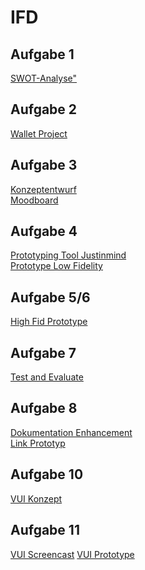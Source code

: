 # IFD

##  Aufgabe 1
<a href="https://konradmichelle.github.io/IFD/Website/">SWOT-Analyse"</a>
## Aufgabe 2
<a href="https://github.com/konradmichelle/IFD/blob/main/The%20Wallet%20Project%20Interface%20Design%20Aufgabe%202_Michelle%20Konrad.pdf">Wallet Project</a>
## Aufgabe 3
<a href="Aufgabe%203/Aufgabe%203%20Interaktive%20Datenvisualisierung%20Konzeptentwurf.pdf">Konzeptentwurf</a>
<br/>
<a href="Aufgabe%203/Aufgabe%203%20Interaktive%20Datenvisualisierung%20Moodboard.pdf">Moodboard</a>

## Aufgabe 4
<a href="Aufgabe%204/Prototyping%20Tool%20Justinmind.pdf">Prototyping Tool Justinmind</a>
<br/>
<a href="Aufgabe%204/Low%20Fidelity%20Prototype.pdf">Prototype Low Fidelity</a>

## Aufgabe 5/6
<a href="https://xd.adobe.com/view/c6db47ea-21c7-4f99-aa63-e0f94b2f2fd3-9388/?fullscreen&hints=off">High Fid Prototype</a>

## Aufgabe 7

<a href="TestandEvaluate_Semesterdashboard_MichelleKonrad.pdf">Test and Evaluate</a>

## Aufgabe 8

<a href="Enhancement_Michelle_Konrad_IFD.pdf">Dokumentation Enhancement</a>
<br/>
<a href="https://xd.adobe.com/view/e06a6584-b2d3-497e-85f4-d4985ad2e6cd-b539/">Link Prototyp</a>

## Aufgabe 10

<a href="VUI-Konzept_Michelle_Konrad.pdf">VUI Konzept</a> 

## Aufgabe 11
<a href="https://www.youtube.com/watch?v=oVFPzAmsYx0">VUI Screencast</a>
<a href="https://konradmichelle.github.io/IFD/VUI_Tommy/playgroud-artyom.html">VUI Prototype</a>
